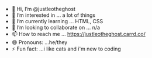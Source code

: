 - 👋 Hi, I’m @justleotheghost
- 👀 I’m interested in ... a lot of things
- 🌱 I’m currently learning ... HTML, CSS
- 💞️ I’m looking to collaborate on ... n/a
- 📫 How to reach me ... https://justleotheghost.carrd.co/
- 😄 Pronouns: ...he/they
- ⚡ Fun fact: ...i like cats and i'm new to coding

<!---
justleotheghost/justleotheghost is a ✨ special ✨ repository because its `README.md` (this file) appears on your GitHub profile.
You can click the Preview link to take a look at your changes.
--->
